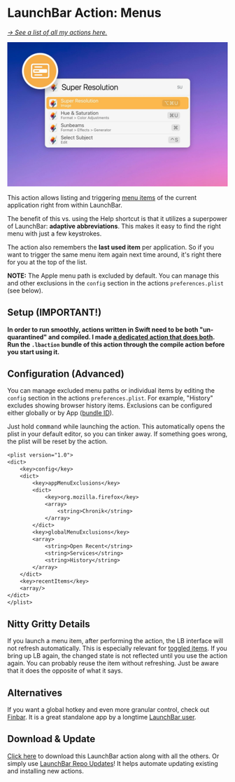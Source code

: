 # LaunchBar Action: Menus

*[→ See a list of all my actions here.](https://ptujec.github.io/launchbar)* 

<img src="01.jpg" width="722"/> 

This action allows listing and triggering [menu items](https://developer.apple.com/design/human-interface-guidelines/components/system-experiences/the-menu-bar) of the current application right from within LaunchBar. 

The benefit of this vs. using the Help shortcut is that it utilizes a superpower of LaunchBar: **adaptive abbreviations**. This makes it easy to find the right menu with just a few keystrokes. 

The action also remembers the **last used item** per application. So if you want to trigger the same menu item again next time around, it's right there for you at the top of the list. 

**NOTE:** The Apple menu path is excluded by default. You can manage this and other exclusions in the `config` section in the actions `preferences.plist` (see below).

## Setup (IMPORTANT!)

**In order to run smoothly, actions written in Swift need to be both "un-quarantined" and compiled. I made [a dedicated action that does both](https://github.com/Ptujec/LaunchBar/tree/master/Compile-Swift-Action#readme). Run the `.lbaction` bundle of this action through the compile action before you start using it.**

## Configuration (Advanced)

You can manage excluded menu paths or individual items by editing the `config` section in the actions `preferences.plist`. For example, "History" excludes showing browser history items. Exclusions can be configured either globally or by App ([bundle ID](https://github.com/Ptujec/LaunchBar/tree/master/Get-App-ID#launchbar-action-get-app-id)).  

Just hold <kbd>command</kbd> while launching the action. This automatically opens the plist in your default editor, so you can tinker away. If something goes wrong, the plist will be reset by the action.

```
<plist version="1.0">
<dict>
	<key>config</key>
	<dict>
		<key>appMenuExclusions</key>
		<dict>
			<key>org.mozilla.firefox</key>
			<array>
				<string>Chronik</string>
			</array>
		</dict>
		<key>globalMenuExclusions</key>
		<array>
			<string>Open Recent</string>
			<string>Services</string>
			<string>History</string>
		</array>
	</dict>
	<key>recentItems</key>
	<array/>
</dict>
</plist>
```

## Nitty Gritty Details

If you launch a menu item, after performing the action, the LB interface will not refresh automatically. This is especially relevant for [toggled items](https://developer.apple.com/design/human-interface-guidelines/menus#Toggled-items). If you bring up LB again, the changed state is not reflected until you use the action again. You can probably reuse the item without refreshing. Just be aware that it does the opposite of what it says.  

## Alternatives 

If you want a global hotkey and even more granular control, check out [Finbar](https://www.roeybiran.com/apps/finbar). It is a great standalone app by a longtime [LaunchBar user](https://github.com/roeybiran/launchbar-actions).

## Download & Update

[Click here](https://github.com/Ptujec/LaunchBar/archive/refs/heads/master.zip) to download this LaunchBar action along with all the others. Or simply use [LaunchBar Repo Updates](https://github.com/Ptujec/LaunchBar/tree/master/LB-Repo-Updates#launchbar-repo-updates-action)! It helps automate updating existing and installing new actions.
